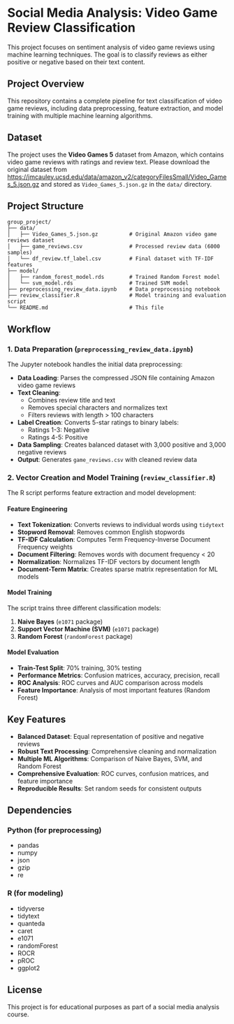 # Social Media Analysis: Video Game Review Classification

This project focuses on sentiment analysis of video game reviews using machine learning techniques. The goal is to classify reviews as either positive or negative based on their text content.

## Project Overview

This repository contains a complete pipeline for text classification of video game reviews, including data preprocessing, feature extraction, and model training with multiple machine learning algorithms.

## Dataset

The project uses the **Video Games 5** dataset from Amazon, which contains video game reviews with ratings and review text. 
Please download the original dataset from https://jmcauley.ucsd.edu/data/amazon_v2/categoryFilesSmall/Video_Games_5.json.gz and stored as `Video_Games_5.json.gz` in the `data/` directory.

## Project Structure

```
group_project/
├── data/
│   ├── Video_Games_5.json.gz          # Original Amazon video game reviews dataset
│   ├── game_reviews.csv               # Processed review data (6000 samples)
│   └── df_review.tf_label.csv         # Final dataset with TF-IDF features
├── model/
│   ├── random_forest_model.rds        # Trained Random Forest model
│   └── svm_model.rds                  # Trained SVM model
├── preprocessing_review_data.ipynb    # Data preprocessing notebook
├── review_classifier.R                # Model training and evaluation script
└── README.md                          # This file
```

## Workflow

### 1. Data Preparation (`preprocessing_review_data.ipynb`)

The Jupyter notebook handles the initial data preprocessing:

- **Data Loading**: Parses the compressed JSON file containing Amazon video game reviews
- **Text Cleaning**: 
  - Combines review title and text
  - Removes special characters and normalizes text
  - Filters reviews with length > 100 characters
- **Label Creation**: Converts 5-star ratings to binary labels:
  - Ratings 1-3: Negative
  - Ratings 4-5: Positive
- **Data Sampling**: Creates balanced dataset with 3,000 positive and 3,000 negative reviews
- **Output**: Generates `game_reviews.csv` with cleaned review data

### 2. Vector Creation and Model Training (`review_classifier.R`)

The R script performs feature extraction and model development:

#### Feature Engineering
- **Text Tokenization**: Converts reviews to individual words using `tidytext`
- **Stopword Removal**: Removes common English stopwords
- **TF-IDF Calculation**: Computes Term Frequency-Inverse Document Frequency weights
- **Document Filtering**: Removes words with document frequency < 20
- **Normalization**: Normalizes TF-IDF vectors by document length
- **Document-Term Matrix**: Creates sparse matrix representation for ML models

#### Model Training
The script trains three different classification models:

1. **Naive Bayes** (`e1071` package)
2. **Support Vector Machine (SVM)** (`e1071` package)
3. **Random Forest** (`randomForest` package)

#### Model Evaluation
- **Train-Test Split**: 70% training, 30% testing
- **Performance Metrics**: Confusion matrices, accuracy, precision, recall
- **ROC Analysis**: ROC curves and AUC comparison across models
- **Feature Importance**: Analysis of most important features (Random Forest)

## Key Features

- **Balanced Dataset**: Equal representation of positive and negative reviews
- **Robust Text Processing**: Comprehensive cleaning and normalization
- **Multiple ML Algorithms**: Comparison of Naive Bayes, SVM, and Random Forest
- **Comprehensive Evaluation**: ROC curves, confusion matrices, and feature importance
- **Reproducible Results**: Set random seeds for consistent outputs

## Dependencies

### Python (for preprocessing)
- pandas
- numpy
- json
- gzip
- re

### R (for modeling)
- tidyverse
- tidytext
- quanteda
- caret
- e1071
- randomForest
- ROCR
- pROC
- ggplot2

## License

This project is for educational purposes as part of a social media analysis course.
